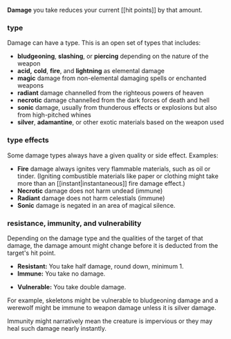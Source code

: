 
**Damage** you take reduces your current [[hit points]] by that amount. 

### type

Damage can have a type.  This is an open set of types that includes:

* **bludgeoning**, **slashing**, or **piercing** depending on the nature of the weapon
* **acid,** **cold**, **fire**, and **lightning** as elemental damage
* **magic** damage from non-elemental damaging spells or enchanted weapons
* **radiant** damage channelled from the righteous powers of heaven
* **necrotic** damage channelled from the dark forces of death and hell
* **sonic** damage, usually from thunderous effects or explosions but also from high-pitched whines
* **silver**, **adamantine**, or other exotic materials based on the weapon used

### type effects

Some damage types always have a given quality or side effect.  Examples:

* **Fire** damage always ignites very flammable materials, such as oil or tinder.  (Igniting combustible materials like paper or clothing might take more than an [[instant|instantaneous]] fire damage effect.)
* **Necrotic** damage does not harm undead (immune)
* **Radiant** damage does not harm celestials (immune)
* **Sonic** damage is negated in an area of magical silence.

### resistance, immunity, and vulnerability

Depending on the damage type and the qualities of the target of that damage, the damage amount might change before it is deducted from the target's hit point.

- **Resistant:** You take half damage, round down, minimum 1.
- **Immune:** You take no damage.
* **Vulnerable:** You take double damage.

For example, skeletons might be vulnerable to bludgeoning damage and a werewolf might be immune to weapon damage unless it is silver damage.

Immunity might narratively mean the creature is impervious or they may heal such damage nearly instantly.
